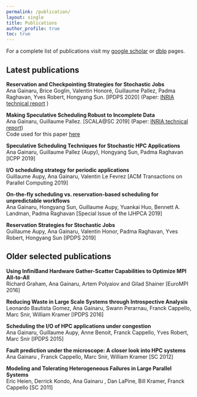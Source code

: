 ```yaml
---
permalink: /publication/
layout: single
title: Publications
author_profile: true
toc: true
---
```


For a complete list of publications visit my [google scholar](https://scholar.google.com/citations?user=YR3x8gkAAAAJ&hl=en) or [dblp](https://dblp.org/pers/hd/g/Gainaru:Ana) pages.

<h2 id="latest">Latest publications </h2>

**Reservation and Checkpointing Strategies for Stochastic Jobs** <br/>
Ana Gainaru, Brice Goglin, Valentin Honoré, Guillaume Pallez, Padma
Raghavan, Yves Robert, Hongyang Sun.
[IPDPS 2020] (Paper: [INRIA technical report](https://hal.inria.fr/hal-02328013/document) )

**Making Speculative Scheduling Robust to Incomplete Data**<br/>
Ana Gainaru, Guillaume Pallez. 
[SCALA@SC 2019] (Paper: [INRIA technical report](https://hal.inria.fr/hal-02158598/document))<br/>
Code used for this paper [here](https://github.com/anagainaru/ReproducibilityInitiative/tree/master/2019_scala)

**Speculative Scheduling Techniques for Stochastic HPC Applications**<br/>
Ana Gainaru, Guillaume Pallez (Aupy), Hongyang Sun, Padma Raghavan 
[ICPP 2019] 

**I/O scheduling strategy for periodic applications** <br/>
Guillaume Aupy, Ana Gainaru, Valentin Le Fevrez [ACM Transactions on Parallel Computing 2019] 

**On-the-fly scheduling vs. reservation-based scheduling for unpredictable workflows**<br/>
Ana Gainaru, Hongyang Sun, Guillaume Aupy, Yuankai Huo, Bennett A. Landman, Padma Raghavan
[Special Issue of the IJHPCA 2019] 

**Reservation Strategies for Stochastic Jobs**<br/>
Guillaume Aupy, Ana Gainaru, Valentin Honor, Padma Raghavan, Yves Robert, Hongyang Sun 
[IPDPS 2019] 

<h2 id="selected">Older selected publications </h2>

**Using InfiniBand Hardware Gather-Scatter Capabilities to Optimize MPI All-to-All**<br/>
Richard Graham, Ana Gainaru, Artem Polyaiov and Gilad Shainer [EuroMPI 2016] 

**Reducing Waste in Large Scale Systems through Introspective Analysis**<br/>
Leonardo Bautista Gomez, Ana Gainaru, Swann Perarnau, Franck Cappello, Marc Snir, William Kramer
[IPDPS 2016]

**Scheduling the I/O of HPC applications under congestion**<br/>
Ana Gainaru, Guillaume Aupy, Anne Benoit, Franck Cappello, Yves Robert, Marc Snir
[IPDPS 2015]

**Fault prediction under the microscope: A closer look into HPC systems**<br/>
Ana Gainaru , Franck Cappello, Marc Snir, William Kramer [SC 2012] 

**Modeling and Tolerating Heterogeneous Failures in Large Parallel Systems**<br/>
Eric Heien, Derrick Kondo, Ana Gainaru , Dan LaPine, Bill Kramer, Franck Cappello [SC 2011] 
